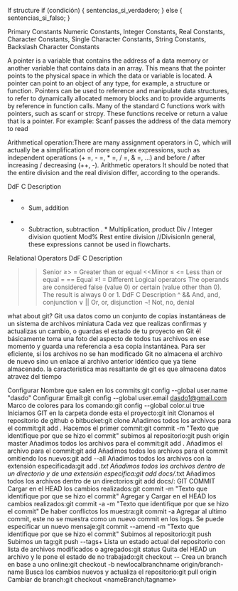 If structure
if (condición) {
		sentencias_si_verdadero;
	} else {
		sentencias_si_falso;
	}

Primary Constants Numeric Constants, Integer Constants, Real Constants, Character Constants, Single Character Constants, String Constants, Backslash Character Constants

A pointer is a variable that contains the address of a data memory or another variable that contains data in an array. This means that the pointer points to the physical space in which the data or variable is located. A pointer can point to an object of any type, for example, a structure or function. Pointers can be used to reference and manipulate data structures, to refer to dynamically allocated memory blocks and to provide arguments by reference in function calls. Many of the standard C functions work with pointers, such as scanf or strcpy. These functions receive or return a value that is a pointer. For example: Scanf passes the address of the data memory to read

Arithmetical operation:There are many assignment operators in C, which will actually be a simplification of more complex expressions, such as independent operations (+ =, - =, * =, / =, & =, ...) and before / after increasing / decreasing (++, -).
Arithmetic operators
It should be noted that the entire division and the real division differ, according to the operands.

DdF C Description
+ + Sum, addition
- - Subtraction, subtraction
. * Multiplication, product
Div / Integer division quotient
Mod% Rest entire division
//DivisionIn general, these expressions cannot be used in flowcharts.

Relational Operators
DdF C Description
>> Senior
≥> = Greater than or equal
<<Minor
≤ <= Less than or equal
= == Equal
≠! = Different
Logical operators
The operands are considered false (value 0) or certain (value other than 0). The result is always 0 or 1.
DdF C Description
^ && And, and, conjunction
∨ || Or, or, disjunction
¬! Not, no, denial	

what about git?
Git usa datos como un conjunto de copias instantáneas de un sistema de archivos miniatura
Cada vez que realizas confirmas y actualizas un cambio, o guardas el estado de tu proyecto en Git
él básicamente toma una foto del aspecto de todos tus archivos en ese momento y guarda una referencia a esa copia instantánea.
Para ser eficiente, si los archivos no se han modificado Git no almacena el archivo de nuevo
sino un enlace al archivo anterior idéntico que ya tiene almacenado.
la caracteristica mas resaltante de git es que almacena datos atravez del tiempo 

Configurar Nombre que salen en los commits:git config --global user.name "dasdo"
Configurar Email:git config --global user.email dasdo1@gmail.com
Marco de colores para los comando:git config --global color.ui true
Iniciamos GIT en la carpeta donde esta el proyecto:git init
Clonamos el repositorio de github o bitbucket:git clone <url>
Añadimos todos los archivos para el commit:git add .
Hacemos el primer commit:git commit -m "Texto que identifique por que se hizo el commit"
subimos al repositorio:git push origin master
Añadimos todos los archivos para el commit:git add .
Añadimos el archivo para el commit:git add <archivo>
Añadimos todos los archivos para el commit omitiendo los nuevos:git add --all 
Añadimos todos los archivos con la extensión especificada:git add *.txt
Añadimos todos los archivos dentro de un directorio y de una extensión especifica:git add docs/*.txt
Añadimos todos los archivos dentro de un directorios:git add docs/: GIT COMMIT
Cargar en el HEAD los cambios realizados:git commit -m "Texto que identifique por que se hizo el commit"
Agregar y Cargar en el HEAD los cambios realizados:git commit -a -m "Texto que identifique por que se hizo el commit"
De haber conflictos los muestra:git commit -a 
Agregar al ultimo commit, este no se muestra como un nuevo commit en los logs. Se puede especificar un nuevo mensaje:git commit --amend -m "Texto que identifique por que se hizo el commit"
Subimos al repositorio:git push <origien> <branch>
Subimos un tag:git push --tags+
Lista un estado actual del repositorio con lista de archivos modificados o agregados:git status
Quita del HEAD un archivo y le pone el estado de no trabajado:git checkout -- <file>
Crea un branch en base a uno online:git checkout -b newlocalbranchname origin/branch-name
Busca los cambios nuevos y actualiza el repositorio:git pull origin <nameBranch>
Cambiar de branch:git checkout <nameBranch/tagname>
